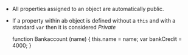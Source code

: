 * All properties assigned to an object are automatically public.
* If a property within ab object is defined without a `this` and with a standard `var` then it is considered _Private_

    function Bankaccount (name) {
      this.name = name;
      var bankCredit = 4000;
    }   
